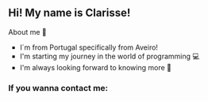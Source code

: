 ## Hi! My name is Clarisse!
<p>About me &#x1F30C; </p>
<ul type="square">
  <li> I´m from Portugal specifically from Aveiro! </li>
  <li> I'm starting my journey in the world of programming &#x1f4bb; </li> 
  <li> I'm always looking forward to knowing more &#x1F9E0;  </li>
 </ul>

### If you wanna contact me: 

<!--
**clarissesousa/clarissesousa** is a ✨ _special_ ✨ repository because its `README.md` (this file) appears on your GitHub profile.

Here are some ideas to get you started:

- 🔭 I’m currently working on ...
- 🌱 I’m currently learning ...
- 👯 I’m looking to collaborate on ...
- 🤔 I’m looking for help with ...
- 💬 Ask me about ...
- 📫 How to reach me: ...
- 😄 Pronouns: ...
- ⚡ Fun fact: ...
-->
